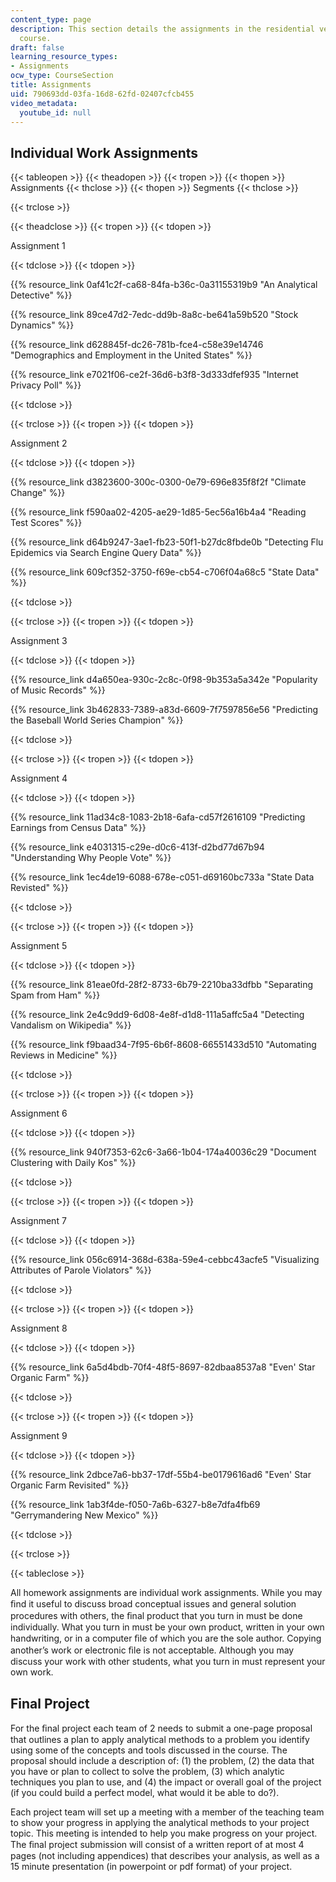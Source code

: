 ```yaml
---
content_type: page
description: This section details the assignments in the residential version of the
  course.
draft: false
learning_resource_types:
- Assignments
ocw_type: CourseSection
title: Assignments
uid: 790693dd-03fa-16d8-62fd-02407cfcb455
video_metadata:
  youtube_id: null
---
```

Individual Work Assignments
---------------------------

{{< tableopen >}}
{{< theadopen >}}
{{< tropen >}}
{{< thopen >}}
Assignments
{{< thclose >}}
{{< thopen >}}
Segments
{{< thclose >}}

{{< trclose >}}

{{< theadclose >}}
{{< tropen >}}
{{< tdopen >}}


Assignment 1


{{< tdclose >}}
{{< tdopen >}}


{{% resource_link 0af41c2f-ca68-84fa-b36c-0a31155319b9 "An Analytical Detective" %}}

{{% resource_link 89ce47d2-7edc-dd9b-8a8c-be641a59b520 "Stock Dynamics" %}}

{{% resource_link d628845f-dc26-781b-fce4-c58e39e14746 "Demographics and Employment in the United States" %}}

{{% resource_link e7021f06-ce2f-36d6-b3f8-3d333dfef935 "Internet Privacy Poll" %}}


{{< tdclose >}}

{{< trclose >}}
{{< tropen >}}
{{< tdopen >}}


Assignment 2


{{< tdclose >}}
{{< tdopen >}}


{{% resource_link d3823600-300c-0300-0e79-696e835f8f2f "Climate Change" %}}

{{% resource_link f590aa02-4205-ae29-1d85-5ec56a16b4a4 "Reading Test Scores" %}}

{{% resource_link d64b9247-3ae1-fb23-50f1-b27dc8fbde0b "Detecting Flu Epidemics via Search Engine Query Data" %}}

{{% resource_link 609cf352-3750-f69e-cb54-c706f04a68c5 "State Data" %}}


{{< tdclose >}}

{{< trclose >}}
{{< tropen >}}
{{< tdopen >}}


Assignment 3


{{< tdclose >}}
{{< tdopen >}}


{{% resource_link d4a650ea-930c-2c8c-0f98-9b353a5a342e "Popularity of Music Records" %}}

{{% resource_link 3b462833-7389-a83d-6609-7f7597856e56 "Predicting the Baseball World Series Champion" %}}


{{< tdclose >}}

{{< trclose >}}
{{< tropen >}}
{{< tdopen >}}


Assignment 4


{{< tdclose >}}
{{< tdopen >}}


{{% resource_link 11ad34c8-1083-2b18-6afa-cd57f2616109 "Predicting Earnings from Census Data" %}}

{{% resource_link e4031315-c29e-d0c6-413f-d2bd77d67b94 "Understanding Why People Vote" %}}

{{% resource_link 1ec4de19-6088-678e-c051-d69160bc733a "State Data Revisted" %}}


{{< tdclose >}}

{{< trclose >}}
{{< tropen >}}
{{< tdopen >}}


Assignment 5


{{< tdclose >}}
{{< tdopen >}}


{{% resource_link 81eae0fd-28f2-8733-6b79-2210ba33dfbb "Separating Spam from Ham" %}}

{{% resource_link 2e4c9dd9-6d08-4e8f-d1d8-111a5affc5a4 "Detecting Vandalism on Wikipedia" %}}

{{% resource_link f9baad34-7f95-6b6f-8608-66551433d510 "Automating Reviews in Medicine" %}}


{{< tdclose >}}

{{< trclose >}}
{{< tropen >}}
{{< tdopen >}}


Assignment 6


{{< tdclose >}}
{{< tdopen >}}


{{% resource_link 940f7353-62c6-3a66-1b04-174a40036c29 "Document Clustering with Daily Kos" %}}


{{< tdclose >}}

{{< trclose >}}
{{< tropen >}}
{{< tdopen >}}


Assignment 7


{{< tdclose >}}
{{< tdopen >}}


{{% resource_link 056c6914-368d-638a-59e4-cebbc43acfe5 "Visualizing Attributes of Parole Violators" %}}


{{< tdclose >}}

{{< trclose >}}
{{< tropen >}}
{{< tdopen >}}


Assignment 8


{{< tdclose >}}
{{< tdopen >}}


{{% resource_link 6a5d4bdb-70f4-48f5-8697-82dbaa8537a8 "Even' Star Organic Farm" %}}


{{< tdclose >}}

{{< trclose >}}
{{< tropen >}}
{{< tdopen >}}


Assignment 9


{{< tdclose >}}
{{< tdopen >}}


{{% resource_link 2dbce7a6-bb37-17df-55b4-be0179616ad6 "Even' Star Organic Farm Revisited" %}}

{{% resource_link 1ab3f4de-f050-7a6b-6327-b8e7dfa4fb69 "Gerrymandering New Mexico" %}}


{{< tdclose >}}

{{< trclose >}}

{{< tableclose >}}

All homework assignments are individual work assignments. While you may ﬁnd it useful to discuss broad conceptual issues and general solution procedures with others, the ﬁnal product that you turn in must be done individually. What you turn in must be your own product, written in your own handwriting, or in a computer ﬁle of which you are the sole author. Copying another’s work or electronic ﬁle is not acceptable. Although you may discuss your work with other students, what you turn in must represent your own work.

Final Project
-------------

For the ﬁnal project each team of 2 needs to submit a one-page proposal that outlines a plan to apply analytical methods to a problem you identify using some of the concepts and tools discussed in the course. The proposal should include a description of: (1) the problem, (2) the data that you have or plan to collect to solve the problem, (3) which analytic techniques you plan to use, and (4) the impact or overall goal of the project (if you could build a perfect model, what would it be able to do?).

Each project team will set up a meeting with a member of the teaching team to show your progress in applying the analytical methods to your project topic. This meeting is intended to help you make progress on your project. The ﬁnal project submission will consist of a written report of at most 4 pages (not including appendices) that describes your analysis, as well as a 15 minute presentation (in powerpoint or pdf format) of your project.